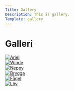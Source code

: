 ```yaml
---
Title: Gallery
Description: This is gallery.
Template: gallery
---
```


Galleri
==========================

<div class="gallery">
<div class="images">
<a href="%base_url%/image/gallery/ariel.jpg" target="_blank">
    <picture>
        <source media="(min-width: 101px)" srcset="%base_url%/image/gallery/ariel.jpg">
        <img src="%base_url%/image/gallery/ariel.jpg&w=100" alt="Ariel">
    </picture>
</a>
</div>
<div class="images">
<a href="%base_url%/image/gallery/windy.jpg" target="_blank">
    <picture>
        <source media="(min-width: 101px)" srcset="%base_url%/image/gallery/windy.jpg">
        <img src="%base_url%/image/gallery/windy.jpg&w=100" alt="Windy">
    </picture>
</a>
</div>
<div class="images">
<a href="%base_url%/image/gallery/neppy.jpg" target="_blank">
    <picture>
        <source media="(min-width: 101px)" srcset="%base_url%/image/gallery/neppy.jpg">
        <img src="%base_url%/image/gallery/neppy.jpg&w=100" alt="Neppy">
    </picture>
</a>
</div>
<div class="images">
<a href="%base_url%/image/gallery/brygga.jpg" target="_blank">
    <picture>
        <source media="(min-width: 101px)" srcset="%base_url%/image/gallery/brygga.jpg">
        <img src="%base_url%/image/gallery/brygga.jpg&w=100" alt="Brygga">
    </picture>
</a>
</div><div class="images">
<a href="%base_url%/image/gallery/fagel.jpg" target="_blank">
    <picture>
        <source media="(min-width: 101px)" srcset="%base_url%/image/gallery/fagel.jpg">
        <img src="%base_url%/image/gallery/fagel.jpg&w=100" alt="Fågel">
    </picture>
</a>
</div><div class="images">
<a href="%base_url%/image/gallery/leaf.jpg" target="_blank">
    <picture>
        <source media="(min-width: 101px)" srcset="%base_url%/image/gallery/leaf.jpg">
        <img src="%base_url%/image/gallery/leaf.jpg&w=100" alt="Löv">
    </picture>
</a>
</div>

</div>
